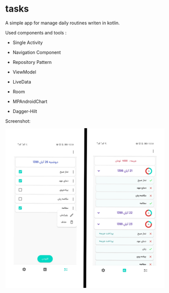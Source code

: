 # tasks
A simple app for manage daily routines writen in kotlin.

Used components and tools :

* Single Activity

* Navigation Component

* Repository Pattern

* ViewModel

* LiveData

* Room

* MPAndroidChart

* Dagger-Hilt

Screenshot:

![alt text](https://github.com/AbbasAtaei1991/tasks/blob/master/screenshots/1.jpg?raw=true)
